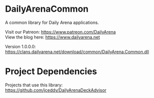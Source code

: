 # DailyArenaCommon
A common library for Daily Arena applications.

Visit our Patreon: https://www.patreon.com/DailyArena  
View the blog here: https://www.dailyarena.net

Version 1.0.0.0: https://clans.dailyarena.net/download/common/DailyArena.Common.dll

# Project Dependencies
Projects that use this library:  
https://github.com/jceddy/DailyArenaDeckAdvisor
